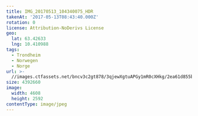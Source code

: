 ```yaml
---
title: IMG_20170513_104340075_HDR
takenAt: '2017-05-13T08:43:40.000Z'
rotation: 0
license: Attribution-NoDerivs License
geo:
  lat: 63.42633
  lng: 10.410988
tags:
  - Trondheim
  - Norwegen
  - Norge
url: >-
  //images.ctfassets.net/bncv3c2gt878/3qjewXgtuAPGy1mR0cXHkg/2ea61d855b66898ac8d1af4b60bc65fb/img_20170513_104340075_hdr_34609905556_o
size: 4392660
image:
  width: 4608
  height: 2592
contentType: image/jpeg
---
```


